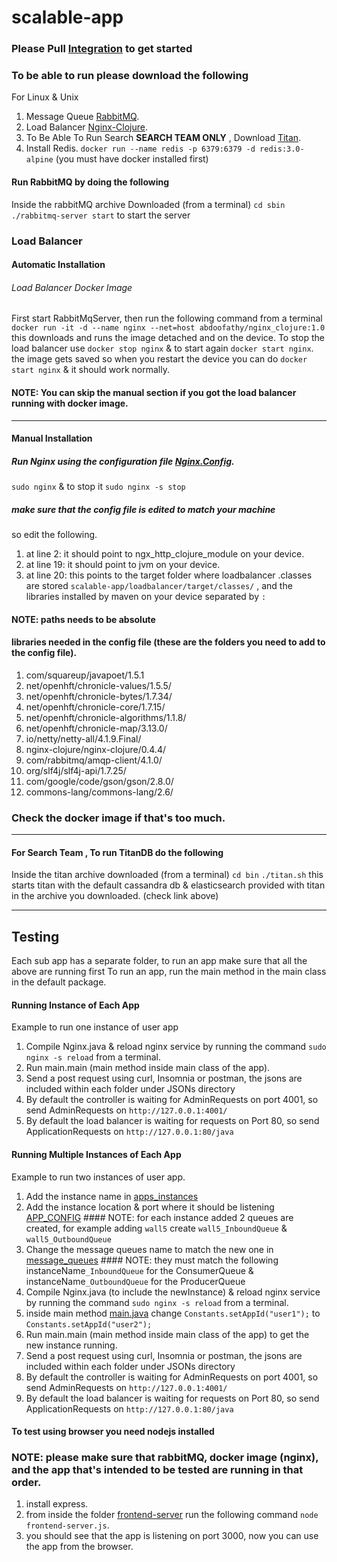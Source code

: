 # scalable-app

### Please Pull [Integration](https://github.com/RainbowZephyr/scalable-app/tree/integration) to get started

### To be able to run please download the following
For Linux & Unix
1. Message Queue [RabbitMQ](https://www.rabbitmq.com/releases/rabbitmq-server/v3.6.9/rabbitmq-server-generic-unix-3.6.9.tar.xz).
2. Load Balancer [Nginx-Clojure](https://nginx-clojure.github.io/quickstart.html).
3. To Be Able To Run Search **SEARCH TEAM ONLY** , Download [Titan](http://s3.thinkaurelius.com/downloads/titan/titan-1.0.0-hadoop1.zip).
4. Install Redis. `docker run --name redis -p 6379:6379 -d redis:3.0-alpine` (you must have docker installed first)

#### Run RabbitMQ by doing the following
Inside the rabbitMQ archive Downloaded (from a terminal)
`cd sbin`
`./rabbitmq-server start` to start the server

### Load Balancer
#### Automatic Installation
###### Load Balancer Docker Image
  First start RabbitMqServer, then run the following command from a terminal
  `docker run -it -d --name nginx --net=host abdoofathy/nginx_clojure:1.0`
  this downloads and runs the image detached and on the device.
  To stop the load balancer use `docker stop nginx` & to start again `docker start nginx`.
  the image gets saved so when you restart the device you can do  `docker start nginx` & it should work normally.
#### NOTE: You can skip the manual section if you got the load balancer running with docker image.
***
#### Manual Installation
##### Run Nginx using the configuration file [Nginx.Config](https://github.com/RainbowZephyr/scalable-app/blob/integration/loadbalancer/nginx.edited).
`sudo nginx` & to stop it `sudo nginx -s stop`
##### make sure that the config file is edited to match your machine
so edit the following.
1. at line 2: it should point to ngx_http_clojure_module on your device.
2. at line 19: it should point to jvm on your device.
3. at line 20: this points to the target folder where loadbalancer .classes are stored `scalable-app/loadbalancer/target/classes/` ,
and the libraries installed by maven on your device separated by `:`
#### NOTE: paths needs to be absolute 
#### libraries needed in the config file (these are the folders you need to add to the config file).
1. com/squareup/javapoet/1.5.1
2. net/openhft/chronicle-values/1.5.5/
3. net/openhft/chronicle-bytes/1.7.34/
4. net/openhft/chronicle-core/1.7.15/
5. net/openhft/chronicle-algorithms/1.1.8/
6. net/openhft/chronicle-map/3.13.0/
7. io/netty/netty-all/4.1.9.Final/
8. nginx-clojure/nginx-clojure/0.4.4/
9. com/rabbitmq/amqp-client/4.1.0/
10. org/slf4j/slf4j-api/1.7.25/
11. com/google/code/gson/gson/2.8.0/
12. commons-lang/commons-lang/2.6/

### Check the docker image if that's too much.
***
#### For **Search Team** , To run TitanDB do the following
Inside the titan archive downloaded (from a terminal)
`cd bin`
`./titan.sh` this starts titan with the default cassandra db & elasticsearch provided with titan in the archive you downloaded. (check link above)

***

## Testing

Each sub app has a separate folder, to run an app make sure that all the above are running first
To run an app, run the main method in the main class in the default package.
#### Running Instance of Each App
Example to run one instance of user app
1. Compile Nginx.java & reload nginx service by running the command `sudo nginx -s reload` from a terminal.
2. Run main.main (main method inside main class of the app).
3. Send a post request using curl, Insomnia or postman, the jsons are included within each folder under JSONs directory
4. By default the controller is waiting for AdminRequests on port 4001, so send AdminRequests on `http://127.0.0.1:4001/`
5. By default the load balancer is waiting for requests on Port 80, so send ApplicationRequests on `http://127.0.0.1:80/java`
#### Running Multiple Instances of Each App

Example to run two instances of user app.
1. Add the instance name in [apps_instances](https://github.com/RainbowZephyr/scalable-app/blob/integration/loadbalancer/config/apps_instances.properties)
2. Add the instance location & port where it should be listening [APP_CONFIG](https://github.com/RainbowZephyr/scalable-app/blob/integration/controller/config/APP_CONFIG_FILE.config)  #### NOTE: for each instance added 2 queues are created, for example adding `wall5` create `wall5_InboundQueue` & `wall5_OutboundQueue`
3. Change the message queues name to match the new one in [message_queues](https://github.com/RainbowZephyr/scalable-app/blob/integration/userapp/config/message_queues.properties) #### NOTE: they must match the following instanceName`_InboundQueue` for the ConsumerQueue & instanceName`_OutboundQueue` for the ProducerQueue
4. Compile Nginx.java (to include the newInstance) & reload nginx service by running the command `sudo nginx -s reload` from a terminal.
5. inside main method [main.java](https://github.com/RainbowZephyr/scalable-app/blob/integration/messageapp/src/main/java/main.java) change `Constants.setAppId("user1");` to `Constants.setAppId("user2");`
6. Run main.main (main method inside main class of the app) to get the new instance running.
7. Send a post request using curl, Insomnia or postman, the jsons are included within each folder under JSONs directory
8. By default the controller is waiting for AdminRequests on port 4001, so send AdminRequests on `http://127.0.0.1:4001/`
9. By default the load balancer is waiting for requests on Port 80, so send ApplicationRequests on `http://127.0.0.1:80/java`


#### To test using browser you need nodejs installed
### NOTE: please make sure that rabbitMQ, docker image (nginx), and the app that's intended to be tested are running in that order.
1. install express.
2. from inside the folder [frontend-server](https://github.com/RainbowZephyr/scalable-app/tree/integration/frontend-server) run the following command `node frontend-server.js`.
3. you should see that the app is listening on port 3000, now you can use the app from the browser.
